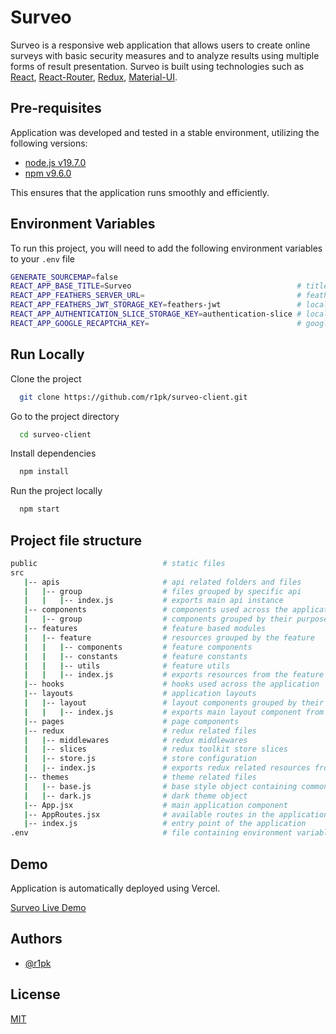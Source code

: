 # Surveo

Surveo is a responsive web application that allows users to create online surveys with basic security measures and to analyze results using multiple forms of result presentation. Surveo is built using technologies such as [React](https://reactjs.org/), [React-Router](https://reactrouter.com), [Redux](https://redux.js.org/), [Material-UI](https://mui.com/).

## Pre-requisites

Application was developed and tested in a stable environment, utilizing the following versions:

- [node.js v19.7.0](https://nodejs.org/en/)
- [npm v9.6.0](https://nodejs.org/en/download/)

This ensures that the application runs smoothly and efficiently.

## Environment Variables

To run this project, you will need to add the following environment variables to your `.env` file

```bash
GENERATE_SOURCEMAP=false
REACT_APP_BASE_TITLE=Surveo                                     # title of the application
REACT_APP_FEATHERS_SERVER_URL=                                  # feathers server url
REACT_APP_FEATHERS_JWT_STORAGE_KEY=feathers-jwt                 # local storage key for feathers jwt
REACT_APP_AUTHENTICATION_SLICE_STORAGE_KEY=authentication-slice # local storage key for authentication slice
REACT_APP_GOOGLE_RECAPTCHA_KEY=                                 # google recaptcha key
```

## Run Locally

Clone the project

```bash
  git clone https://github.com/r1pk/surveo-client.git
```

Go to the project directory

```bash
  cd surveo-client
```

Install dependencies

```bash
  npm install
```

Run the project locally

```bash
  npm start
```

## Project file structure

```bash
public                            # static files
src
   |-- apis                       # api related folders and files
   |   |-- group                  # files grouped by specific api
   |   |   |-- index.js           # exports main api instance
   |-- components                 # components used across the application
   |   |-- group                  # components grouped by their purpose
   |-- features                   # feature based modules
   |   |-- feature                # resources grouped by the feature
   |   |   |-- components         # feature components
   |   |   |-- constants          # feature constants
   |   |   |-- utils              # feature utils
   |   |   |-- index.js           # exports resources from the feature folder
   |-- hooks                      # hooks used across the application
   |-- layouts                    # application layouts
   |   |-- layout                 # layout components grouped by their purpose
   |   |   |-- index.js           # exports main layout component from the folder
   |-- pages                      # page components
   |-- redux                      # redux related files
   |   |-- middlewares            # redux middlewares
   |   |-- slices                 # redux toolkit store slices
   |   |-- store.js               # store configuration
   |   |-- index.js               # exports redux related resources from the folder
   |-- themes                     # theme related files
   |   |-- base.js                # base style object containing common styles
   |   |-- dark.js                # dark theme object
   |-- App.jsx                    # main application component
   |-- AppRoutes.jsx              # available routes in the application
   |-- index.js                   # entry point of the application
.env                              # file containing environment variables
```

## Demo

Application is automatically deployed using Vercel.

[Surveo Live Demo](https://surveo.vercel.app/)

## Authors

- [@r1pk](https://github.com/r1pk)

## License

[MIT](https://choosealicense.com/licenses/mit/)
